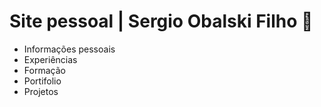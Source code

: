 # Site pessoal | Sergio Obalski Filho :signal_strength:

- Informações pessoais
- Experiências
- Formação
- Portifolio
- Projetos